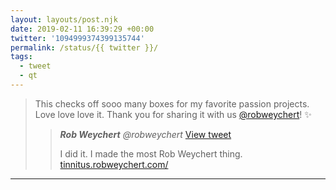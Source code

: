 ```yaml
---
layout: layouts/post.njk
date: 2019-02-11 16:39:29 +00:00
twitter: '1094999374399135744'
permalink: /status/{{ twitter }}/
tags: 
  - tweet
  - qt
---
```


> This checks off sooo many boxes for my favorite passion projects. Love love love it. Thank you for sharing it with us [@robweychert](https://twitter.com/robweychert)! ✨ 
> 
> > <cite>**Rob Weychert** @robweychert</cite> [View tweet](https://twitter.com/robweychert/status/1094944161055293440)
> > 
> > I did it. I made the most Rob Weychert thing. [tinnitus.robweychert.com/](https://tinnitus.robweychert.com/)

---
